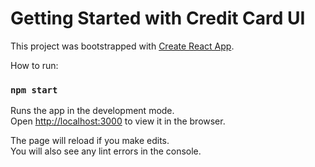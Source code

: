 # Getting Started with Credit Card UI

This project was bootstrapped with [Create React App](https://github.com/facebook/create-react-app).

How to run:

### `npm start`

Runs the app in the development mode.\
Open [http://localhost:3000](http://localhost:3000) to view it in the browser.

The page will reload if you make edits.\
You will also see any lint errors in the console.